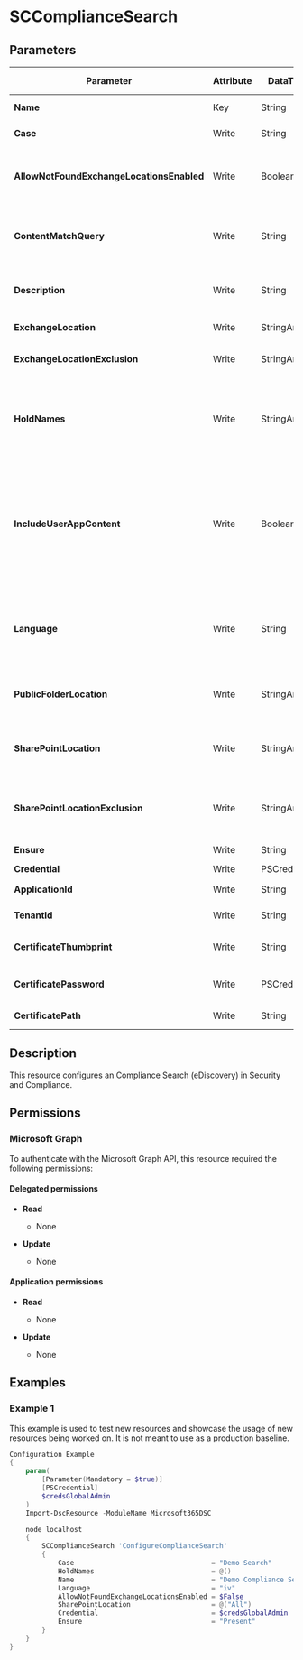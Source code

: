 ﻿# SCComplianceSearch

## Parameters

| Parameter | Attribute | DataType | Description | Allowed Values |
| --- | --- | --- | --- | --- |
| **Name** | Key | String | The Name parameter specifies the unique name of the complaiance tag. | |
| **Case** | Write | String | Compliance Case (eDiscovery) that this Search is associated with | |
| **AllowNotFoundExchangeLocationsEnabled** | Write | Boolean | The AllowNotFoundExchangeLocationsEnabled parameter specifies whether to include mailboxes other than regular user mailboxes in the compliance search. | |
| **ContentMatchQuery** | Write | String | The ContentMatchQuery parameter specifies a content search filter. This parameter uses a text search string or a query that's formatted by using the Keyword Query Language (KQL). | |
| **Description** | Write | String | The Description parameter specifies an optional description for the compliance search. If the value contains spaces, enclose the value in quotation marks. | |
| **ExchangeLocation** | Write | StringArray[] | The ExchangeLocation parameter specifies the mailboxes to include. | |
| **ExchangeLocationExclusion** | Write | StringArray[] | This parameter specifies the mailboxes to exclude when you use the value All for the ExchangeLocation parameter. | |
| **HoldNames** | Write | StringArray[] | The HoldNames parameter specifies that the content locations that have been placed on hold in the specified eDiscovery case will be searched. You use the value All for this parameter. You also need to specify the name of an eDiscovery case by using the Case parameter. | |
| **IncludeUserAppContent** | Write | Boolean | The IncludeUserAppContent parameter specifies that you want to search the cloud-based storage location for users who don't have a regular Office 365 user account in your organization. These types of users include users without an Exchange Online license who use Office applications, Office 365 guest users, and on-premises users whose identity is synchronized with your Office 365 organization. | |
| **Language** | Write | String | The Language parameter specifies the language for the compliance search. Valid input for this parameter is a supported culture code value from the Microsoft .NET Framework CultureInfo class. For example, da-DK for Danish or ja-JP for Japanese. | |
| **PublicFolderLocation** | Write | StringArray[] | The PublicFolderLocation parameter specifies that you want to include all public folders in the search. You use the value All for this parameter. | |
| **SharePointLocation** | Write | StringArray[] | The SharePointLocation parameter specifies the SharePoint Online sites to include. You identify the site by its URL value, or you can use the value All to include all sites. | |
| **SharePointLocationExclusion** | Write | StringArray[] | This parameter specifies the SharePoint Online sites to exclude when you use the value All for the SharePointLocation parameter. You identify the site by its URL value. | |
| **Ensure** | Write | String | Specify if this search should exist or not. | `Present`, `Absent` |
| **Credential** | Write | PSCredential | Credentials of the Global Admin Account | |
| **ApplicationId** | Write | String | Id of the Azure Active Directory application to authenticate with. | |
| **TenantId** | Write | String | Id of the Azure Active Directory tenant used for authentication. | |
| **CertificateThumbprint** | Write | String | Thumbprint of the Azure Active Directory application's authentication certificate to use for authentication. | |
| **CertificatePassword** | Write | PSCredential | Username can be made up to anything but password will be used for CertificatePassword | |
| **CertificatePath** | Write | String | Path to certificate used in service principal usually a PFX file. | |

## Description

This resource configures an Compliance Search (eDiscovery) in Security and Compliance.

## Permissions

### Microsoft Graph

To authenticate with the Microsoft Graph API, this resource required the following permissions:

#### Delegated permissions

- **Read**

    - None

- **Update**

    - None

#### Application permissions

- **Read**

    - None

- **Update**

    - None

## Examples

### Example 1

This example is used to test new resources and showcase the usage of new resources being worked on.
It is not meant to use as a production baseline.

```powershell
Configuration Example
{
    param(
        [Parameter(Mandatory = $true)]
        [PSCredential]
        $credsGlobalAdmin
    )
    Import-DscResource -ModuleName Microsoft365DSC

    node localhost
    {
        SCComplianceSearch 'ConfigureComplianceSearch'
        {
            Case                                  = "Demo Search"
            HoldNames                             = @()
            Name                                  = "Demo Compliance Search"
            Language                              = "iv"
            AllowNotFoundExchangeLocationsEnabled = $False
            SharePointLocation                    = @("All")
            Credential                            = $credsGlobalAdmin
            Ensure                                = "Present"
        }
    }
}
```

